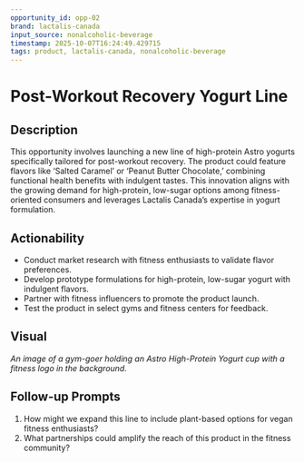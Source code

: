 ```yaml
---
opportunity_id: opp-02
brand: lactalis-canada
input_source: nonalcoholic-beverage
timestamp: 2025-10-07T16:24:49.429715
tags: product, lactalis-canada, nonalcoholic-beverage
---
```


# Post-Workout Recovery Yogurt Line

## Description

This opportunity involves launching a new line of high-protein Astro yogurts specifically tailored for post-workout recovery. The product could feature flavors like ‘Salted Caramel’ or ‘Peanut Butter Chocolate,’ combining functional health benefits with indulgent tastes. This innovation aligns with the growing demand for high-protein, low-sugar options among fitness-oriented consumers and leverages Lactalis Canada’s expertise in yogurt formulation.

## Actionability

- Conduct market research with fitness enthusiasts to validate flavor preferences.
- Develop prototype formulations for high-protein, low-sugar yogurt with indulgent flavors.
- Partner with fitness influencers to promote the product launch.
- Test the product in select gyms and fitness centers for feedback.

## Visual

*An image of a gym-goer holding an Astro High-Protein Yogurt cup with a fitness logo in the background.*

## Follow-up Prompts

1. How might we expand this line to include plant-based options for vegan fitness enthusiasts?
2. What partnerships could amplify the reach of this product in the fitness community?
